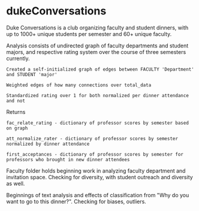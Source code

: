 # dukeConversations

Duke Conversations is a club organizing faculty and student dinners, with up to 1000+ unique students per semester and 60+ unique faculty.

Analysis consists of undirected graph of faculty departments and student majors, and respective rating system over the course of three semesters currently.
	

	Created a self-initialized graph of edges between FACULTY 'Department' and STUDENT 'major'

	Weighted edges of how many connections over total_data

	Standardized rating over 1 for both normalized per dinner attendance and not

Returns
	
	fac_relate_rating - dictionary of professor scores by semester based on graph
		
	att_normalize_rater - dictionary of professor scores by semester normalized by dinner attendance
		
	first_acceptances - dictionary of professor scores by semester for professors who brought in new dinner attendees


Faculty folder holds beginning work in analyzing faculty department and invitation space. Checking for diversity, with student outreach and diversity as well.

Beginnings of text analysis and effects of classification from "Why do you want to go to this dinner?". Checking for biases, outliers.
